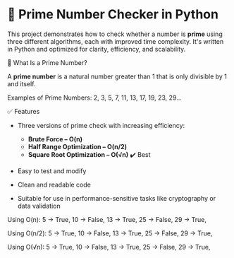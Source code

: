 # 🔢 Prime Number Checker in Python

This project demonstrates how to check whether a number is **prime** using three different algorithms, each with improved time complexity. It's written in Python and optimized for clarity, efficiency, and scalability.

📌 What Is a Prime Number?

A **prime number** is a natural number greater than 1 that is only divisible by 1 and itself.

Examples of Prime Numbers:
2, 3, 5, 7, 11, 13, 17, 19, 23, 29...

✅ Features

- Three versions of prime check with increasing efficiency:
  - **Brute Force – O(n)**
  - **Half Range Optimization – O(n/2)**
  - **Square Root Optimization – O(√n)** ✔️ Best

- Easy to test and modify
- Clean and readable code
- Suitable for use in performance-sensitive tasks like cryptography or data validation

Using O(n):
5 → True,
10 → False,
13 → True,
25 → False,
29 → True,

Using O(n/2):
5 → True,
10 → False,
13 → True,
25 → False,
29 → True,

Using O(√n):
5 → True,
10 → False,
13 → True,
25 → False,
29 → True,


